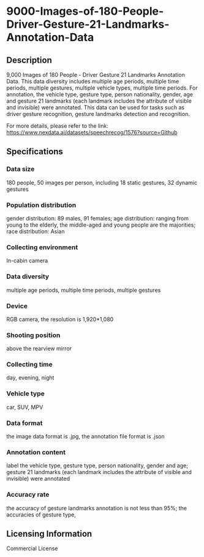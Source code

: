 # 9000-Images-of-180-People-Driver-Gesture-21-Landmarks-Annotation-Data

## Description
9,000 Images of 180 People - Driver Gesture 21 Landmarks Annotation Data. This data diversity includes multiple age periods, multiple time periods, multiple gestures, multiple vehicle types, multiple time periods. For annotation, the vehicle type, gesture type, person nationality, gender, age and gesture 21 landmarks (each landmark includes the attribute of visible and invisible) were annotated. This data can be used for tasks such as driver gesture recognition, gesture landmarks detection and recognition.

For more details, please refer to the link: https://www.nexdata.ai/datasets/speechrecog/1576?source=Github

## Specifications
### Data size
180 people, 50 images per person, including 18 static gestures, 32 dynamic gestures
### Population distribution
gender distribution: 89 males, 91 females; age distribution: ranging from young to the elderly, the middle-aged and young people are the majorities; race distribution: Asian
### Collecting environment
In-cabin camera
### Data diversity
multiple age periods, multiple time periods, multiple gestures
### Device
RGB camera, the resolution is 1,920*1,080
### Shooting position
above the rearview mirror
### Collecting time
day, evening, night
### Vehicle type
car, SUV, MPV
### Data format
the image data format is .jpg, the annotation file format is .json
### Annotation content
label the vehicle type, gesture type, person nationality, gender and age; gesture 21 landmarks (each landmark includes the attribute of visible and invisible) were annotated
### Accuracy rate
the accuracy of gesture landmarks annotation is not less than 95%; the accuracies of gesture type,
## Licensing Information
Commercial License























